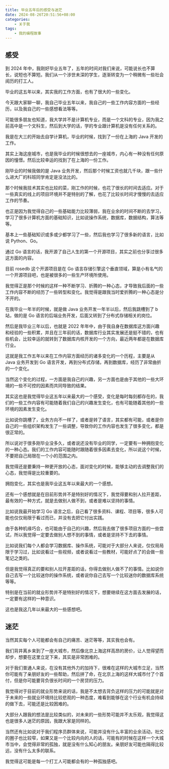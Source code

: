```yaml
---
title: 毕业五年后的感受与迷茫
date: 2024-08-26T20:51:56+08:00
categories:
    - 关于我
tags:
    - 我的编程故事
---
```

## 感受
到 2024 年中，我刚好毕业五年了，五年的时间对我们来说，可能说长也不算长，说短也不算短。我们从一个涉世未深的学生，逐渐转变为一个稍微有一些社会阅历的打工人。

毕业的这五年以来，其实我的工作方面，也有了很大的一些变化。

今天跟大家聊一聊，我自己毕业五年以来，我自己的一些工作内容方面的一些经历，以及我自己的一些感想看法等等。

可能很多朋友也知道，我大学并不是计算机专业，而是一个文科的专业，因为我之前高中是一个文科生，然后到大学的话，学的专业跟计算机是没有任何关系的。

我是在大三的开始去自学计算机，毕业的时候，找到了一份在上海的 Java 开发的工作。

其实上海这座城市，也是我毕业的时候很想去的一座城市，内心有一种没有任何原因的憧憬。然后比较幸运的找到了在上海的一份工作。

刚毕业的时候我做的是 Java 业务开发，然后那个时候工资也就几千块，跟一些什么进大厂的科班同学肯定是没法比的。

那个时候我技术其实也比较的菜，刚工作的时候，也花了很长的时间去适应。对于一些真实的线上的项目环境并不是特别的了解，也花了比较长时间才慢慢的去适应工作的节奏。

也正是因为我觉得自己的一些基础能力比较薄弱，我在业余的时间不断的去学习，学习了很多计算机方面的基础知识，比如说操作系统，数据库，数据结构，算法等等。

基本上一些基础知识或多或少都学习了一些，然后我也学习了很多新的语言，比如说 Python、Go。

通过 Go 语言的话，我开源了自己人生的第一个开源项目，其实之前也分享过很多这方面的内容。

目前 rosedb 这个开源项目是在 Go 语言存储引擎这个垂直领域，算是小有名气的一个开源项目吧，也是被很多的一些生产环境所使用。

我觉得正是那个时候的这样一种不断学习、折腾的一种心态，才导致我后面的一些工作内容不断的经历了一些转型和变化。我觉得是跟我当时爱折腾的一种心态是分不开的。

在我毕业一年半的时候，就是做 Java 业务开发一年半以后，然后我跳槽到了 b站，做的是 Go 语言的后端业务开发，后面又转到了分布式存储相关的岗位。

然后是我毕业三年以后，也就是 2022 年年中，由于我自身在数据库这方面兴趣和经验的一些积累，并且在三年前的话，数据库行业其实发展还是挺不错的，也有些机会，比较幸运的就转到了数据库内核开发的一个方向，最近两年都是在数据库行业。

这就是我工作五年以来在工作内容方面经历的诸多变化的一个历程，主要是从 Java 业务开发到 Go 语言开发，再到分布式存储，再到数据库，经历了非常曲折的一个变化。

当然这个变化的过程，一方面是我自己的兴趣，另一方面也是由于其他的一些大环境的一些不可控的因素而共同导致的结果。

其实这也是我觉得毕业这五年以来最大的一个感受，变化是每时每刻都存在的，我们的一些工作内容有可能随着我们自己的兴趣发生变化，也有可能随着其他的一些环境的因素发生变化。

比如说你跳槽了，业务方向不一样了，或者是转了语言，其实都有可能，或者是你自己的一些组织架构发生了一些调整，导致你的工作内容也发生了很多变化，都是很正常的。

所以说对于很多刚毕业没多久，或者说还没有毕业的同学，一定要有一种拥抱变化的一种心态。我们的工作内容可能随时跟随着很多因素去变化，所以说这个时候，不要把自己局限在一个小的范围之内。

我觉得还是要秉持一种更开放的心态，面对变化的时候，能够主动的去调整我们的心态，我觉得是比较重要的。

拥抱变化，其实也是我毕业这五年以来最大的一个感想。

还有一个感想就是在目前形势并不是特别好的情况下，我觉得要和别人拉开差距，最有效的一种方式，就是去做别人做不到，或者是难以坚持的事情。

比如说我最开始学习 Go 语言之后，自己看了很多资料、课程、项目等，很多人可能也仅仅局限于看过而已，并没有去把它付出实践。

由于各种机缘巧合，也可能由于自己的兴趣，然后我去做了很多项目方面的一些尝试，所以我觉得一定要去做别人想不到的事情，或者是坚持不下去的事情。

比如说我们每个人都会学习数据库、操作系统，可能对于大部分人来说，仅仅局局限于学习过，比如说看过一些视频，或者说看过一些教材，可能好点了的会做一些笔记之类的。

但是我觉得真正的要和别人拉开差距的话，你得去做别人做不了的事情。比如说你自己去写一个比较迷你的操作系统，或者说你自己去写一个比较迷你的数据库系统等等。

特别是在当前的就业形势并不是特别好的情况下，想要继续在这方面去发展的话，一定要有这样的一种意识。

这也是我这几年以来最大的一些感想吧。

## 迷茫
当然其实每个人可能都会有自己的痛苦、迷茫等等，其实我也会有。

我们背井离乡来到了一座大城市，然后像北京上海这样高昂的房价，让人觉得望而却步，想要在这里立足下来，其实是非常困难的。

对于我们普通人来说，在没有其他外力的加持下，很难在这样的大城市立足，当然你可能有了亲朋好友的一些帮助，然后拼了命，在北京上海的这样大城市付了个首付，但是你可能要背负很长时间的一个房贷的压力。

我觉得对于目前的就业形势来说的话，我是不太想去背负这样的压力的可能就是对于未来的一些就业环境持比较悲观的一种态度，难看到能够在这个行业有机会持续的做下去，可能还是比较困难的。

大部分人跟我的想法是比较类似的，对未来的一些形势可能并不太乐观，我觉得这也是很多人迷茫的原因，我跟大家是同样的。

当然还有比如说对于我们程序员群体来说，可能并没有什么丰富的业余活动，社交的圈子也比较窄，如果又是一个比较内向的人的话，可能有的时候在这样一个大城市当中，会觉得非常的孤独，就是没有什么知心的朋友。亲朋好友可能也隔得比较远，没有什么太多的联系。

我觉得这可能是每一个打工人可能都会有的一种孤独感吧。